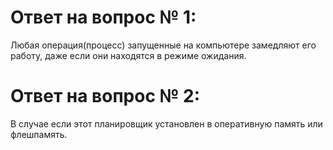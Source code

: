# Ответ на вопрос № 1:
Любая операция(процесс) запущенные на компьютере замедляют его работу, даже если они находятся в режиме ожидания.

# Ответ на вопрос № 2:
В случае если этот планировщик установлен в оперативную память или флешпамять.
